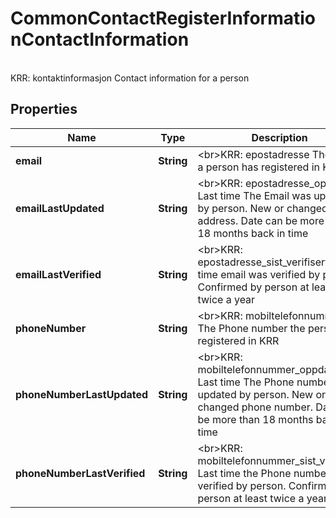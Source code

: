

# CommonContactRegisterInformationContactInformation

<br>KRR: kontaktinformasjon              Contact information for a person

## Properties

| Name | Type | Description | Notes |
|------------ | ------------- | ------------- | -------------|
|**email** | **String** | &lt;br&gt;KRR: epostadresse              The Email a person has registered in KRR |  [optional] |
|**emailLastUpdated** | **String** | &lt;br&gt;KRR: epostadresse_oppdatert              Last time The Email was updated by person. New or changed email address. Date can be more than 18 months back in time |  [optional] |
|**emailLastVerified** | **String** | &lt;br&gt;KRR: epostadresse_sist_verifisert              Last time email was verified by person. Confirmed by person at least twice a year |  [optional] |
|**phoneNumber** | **String** | &lt;br&gt;KRR: mobiltelefonnummer              The Phone number the person has registered in KRR |  [optional] |
|**phoneNumberLastUpdated** | **String** | &lt;br&gt;KRR: mobiltelefonnummer_oppdatert              Last time The Phone number was updated by person. New or changed phone number. Date can be more than 18 months back in time |  [optional] |
|**phoneNumberLastVerified** | **String** | &lt;br&gt;KRR: mobiltelefonnummer_sist_verifisert              Last time the Phone number was verified by person. Confirmed by person at least twice a year |  [optional] |



